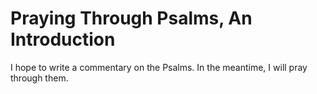 # Praying Through Psalms, An Introduction

I hope to write a commentary on the Psalms. In the meantime, I will pray through them.